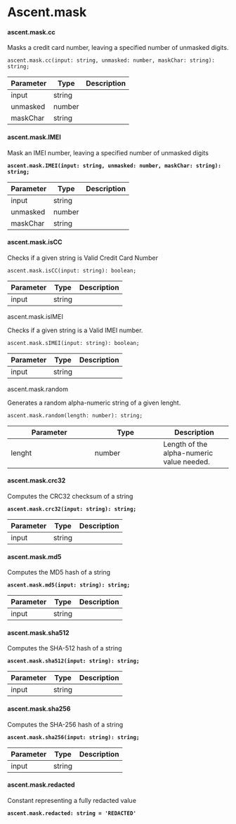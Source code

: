# Ascent.mask

#### ascent.mask.cc

Masks a credit card number, leaving a specified number of unmasked digits.

```
ascent.mask.cc(input: string, unmasked: number, maskChar: string): string;
```

| Parameter | Type   | Description |
| --------- | ------ | ----------- |
| input     | string |             |
| unmasked  | number |             |
| maskChar  | string |             |

#### ascent.mask.IMEI

Mask an IMEI number, leaving a specified number of unmasked digits

<pre><code><strong>ascent.mask.IMEI(input: string, unmasked: number, maskChar: string): string;
</strong></code></pre>

| Parameter | Type   | Description |
| --------- | ------ | ----------- |
| input     | string |             |
| unmasked  | number |             |
| maskChar  | string |             |

#### ascent.mask.isCC

Checks if a given string is Valid Credit Card Number

```
ascent.mask.isCC(input: string): boolean;
```

| Parameter | Type   | Description |
| --------- | ------ | ----------- |
| input     | string |             |

ascent.mask.isIMEI

Checks if a given string is a Valid IMEI number.

```
ascent.mask.sIMEI(input: string): boolean;
```

| Parameter | Type   | Description |
| --------- | ------ | ----------- |
| input     | string |             |

ascent.mask.random

Generates a random alpha-numeric string of a given lenght.

```
ascent.mask.random(length: number): string;
```

<table><thead><tr><th width="175">Parameter</th><th width="140.199951171875">Type</th><th>Description</th></tr></thead><tbody><tr><td>lenght</td><td>number</td><td>Length of the alpha-numeric value needed.</td></tr></tbody></table>

#### ascent.mask.crc32

Computes the CRC32 checksum of a string

<pre><code><strong>ascent.mask.crc32(input: string): string;
</strong></code></pre>

| Parameter | Type   | Description |
| --------- | ------ | ----------- |
| input     | string |             |

#### ascent.mask.md5

Computes the MD5 hash of a string

<pre><code><strong>ascent.mask.md5(input: string): string;
</strong></code></pre>

| Parameter | Type   | Description |
| --------- | ------ | ----------- |
| input     | string |             |

#### ascent.mask.sha512

Computes the SHA-512 hash of a string

<pre><code><strong>ascent.mask.sha512(input: string): string;
</strong></code></pre>

| Parameter | Type   | Description |
| --------- | ------ | ----------- |
| input     | string |             |

#### ascent.mask.sha256

Computes the SHA-256 hash of a string

<pre><code><strong>ascent.mask.sha256(input: string): string;
</strong></code></pre>

| Parameter | Type   | Description |
| --------- | ------ | ----------- |
| input     | string |             |

#### ascent.mask.redacted

Constant representing a fully redacted value

<pre><code><strong>ascent.mask.redacted: string = 'REDACTED'
</strong></code></pre>
